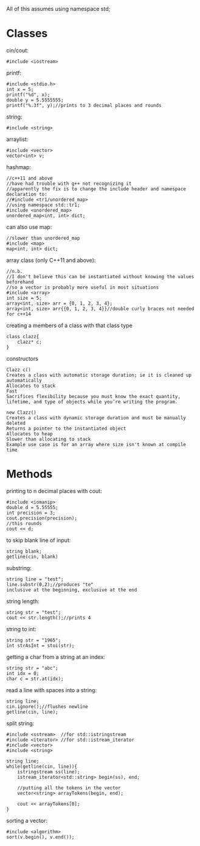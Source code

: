All of this assumes using namespace std;

# Classes
cin/cout:

	#include <iostream>

printf:

	#include <stdio.h>
	int x = 5;
	printf("%d", x);
	double y = 5.5555555;
	printf("%.3f", y);//prints to 3 decimal places and rounds
	
string:

	#include <string>

arraylist:

	#include <vector>
	vector<int> v;

hashmap:

	//c++11 and above
	//have had trouble with g++ not recognizing it
	//apparently the fix is to change the include header and namespace declaration to:
	//#include <tr1/unordered_map>
	//using namespace std::tr1;
	#include <unordered_map>
	unordered_map<int, int> dict;

can also use map:

	//slower than unordered_map
	#include <map>
	map<int, int> dict;

array class (only C++11 and above):

	//n.b.
	//I don't believe this can be instantiated without knowing the values beforehand
	//so a vector is probably more useful in most situations
	#include <array>
	int size = 5;
	array<int, size> arr = {0, 1, 2, 3, 4};
	array<int, size> arr{{0, 1, 2, 3, 4}}//double curly braces not needed for c++14

creating a members of a class with that class type

	class clazz{
		clazz* c;
	}
	
constructors

	Clazz c()
	Creates a class with automatic storage duration; ie it is cleaned up automatically
	Allocates to stack
	Fast
	Sacrifices flexibility because you must know the exact quantity, lifetime, and type of objects while you’re writing the program.
	
	new Clazz()
	Creates a class with dynamic storage duration and must be manually deleted
	Returns a pointer to the instantiated object
	Allocates to heap
	Slower than allocating to stack
	Example use case is for an array where size isn't known at compile time

# Methods
printing to n decimal places with cout:

	#include <iomanip>
	double d = 5.55555;
	int precision = 3;
	cout.precision(precision);
	//this rounds
	cout << d;

to skip blank line of input:

	string blank;
	getline(cin, blank)
	
substring:

	string line = "test";
	line.substr(0,2);//produces "te"
	inclusive at the beginning, exclusive at the end
	
string length:

	string str = "test";
	cout << str.length();//prints 4
	
string to int:

	string str = "1965";
	int strAsInt = stoi(str);

getting a char from a string at an index:

	string str = "abc";
	int idx = 0;
	char c = str.at(idx);
	
read a line with spaces into a string:

	string line;
	cin.ignore();//flushes newline
	getline(cin, line);
	
split string:

	#include <sstream>  //for std::istringstream
	#include <iterator> //for std::istream_iterator
	#include <vector>
	#include <string>
	
	string line;
	while(getline(cin, line)){
		istringstream ss(line);
		istream_iterator<std::string> begin(ss), end;

		//putting all the tokens in the vector
		vector<string> arrayTokens(begin, end);

		cout << arrayTokens[0];
	}
	
sorting a vector:

	#include <algorithm>
	sort(v.begin(), v.end());